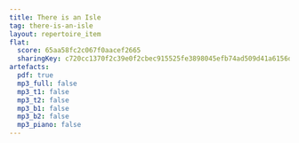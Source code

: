 ```yaml
---
title: There is an Isle
tag: there-is-an-isle
layout: repertoire_item
flat:
  score: 65aa58fc2c067f0aacef2665
  sharingKey: c720cc1370f2c39e0f2cbec915525fe3898045efb74ad509d41a6156d87ad9d6add9ae6b3d5718b5ffaf9bbafb363a08be8e0106b0c5bac8e3b27c6459b78b78
artefacts:
  pdf: true
  mp3_full: false
  mp3_t1: false
  mp3_t2: false
  mp3_b1: false
  mp3_b2: false
  mp3_piano: false
---
```

